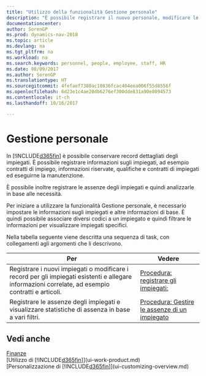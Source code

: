 ```yaml
---
title: "Utilizzo della funzionalità Gestione personale"
description: "È possibile registrare il nuovo personale, modificare le informazioni sul personale esistente e registrare e analizzare le assenze."
documentationcenter: 
author: SorenGP
ms.prod: dynamics-nav-2018
ms.topic: article
ms.devlang: na
ms.tgt_pltfrm: na
ms.workload: na
ms.search.keywords: personnel, people, employee, staff, HR
ms.date: 08/09/2017
ms.author: SorenGP
ms.translationtype: HT
ms.sourcegitcommit: 4fefaef7380ac10836fcac404eea006f55d8556f
ms.openlocfilehash: 6d23e1c4ae20db6276ef300dde831a90e8094573
ms.contentlocale: it-ch
ms.lasthandoff: 10/16/2017

---
```

# <a name="manage-human-resources"></a>Gestione personale
In [!INCLUDE[d365fin](includes/d365fin_md.md)] è possibile conservare record dettagliati degli impiegati. È possibile registrare informazioni sugli impiegati, ad esempio contratti di impiego, informazioni riservate, qualifiche e contratti di impiegati ed eseguirne la manutenzione.

È possibile inoltre registrare le assenze degli impiegati e quindi analizzarle in base alle necessità.

Per iniziare a utilizzare la funzionalità Gestione personale, è necessario impostare le informazioni sugli impiegati e altre informazioni di base. È quindi possibile associare diversi codici a un impiegato e quindi filtrare le informazioni per visualizzare impiegati specifici.

Nella tabella seguente viene descritta una sequenza di task, con collegamenti agli argomenti che li descrivono.

| Per | Vedere |
| --- | --- |
| Registrare i nuovi impiegati o modificare i record per gli impiegati esistenti e allegare informazioni correlate, ad esempio contratti e articoli. |[Procedura: registrare gli impiegati:](hr-how-register-employees.md) |
| Registrare le assenze degli impiegati e visualizzare statistiche di assenza in base a vari filtri. |[Procedura: Gestire le assenze di un impiegato](hr-how-manage-absence.md) |

## <a name="see-also"></a>Vedi anche
[Finanze](finance.md)  
[Utilizzo di [!INCLUDE[d365fin](includes/d365fin_md.md)]](ui-work-product.md)  
[Personalizzazione di [!INCLUDE[d365fin](includes/d365fin_md.md)]](ui-customizing-overview.md)        

